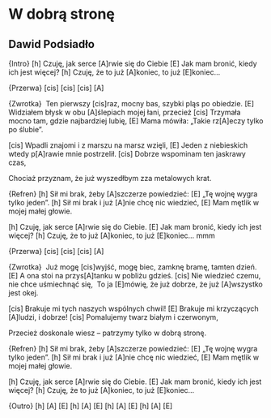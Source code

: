 # W dobrą stronę
## Dawid Podsiadło


{Intro}
[h] Czuję, jak serce [A]rwie się do Ciebie
[E] Jak mam bronić, kiedy ich jest więcej?
[h] Czuję, że to już [A]koniec, to już [E]koniec…

{Przerwa}
[cis] [cis] [cis] [A]

{Zwrotka}
 Ten pierwszy [cis]raz, mocny bas, szybki pląs po obiedzie.
[E] Widziałem błysk w obu [A]ślepiach mojej łani, przecież
[cis] Trzymała mocno tam, gdzie najbardziej lubię,
[E] Mama mówiła: „Takie rz[A]eczy tylko po ślubie”.

[cis] Wpadli znajomi i z marszu na marsz wzięli,
[E] Jeden z niebieskich wtedy p[A]rawie mnie postrzelił.
[cis] Dobrze wspominam ten jaskrawy czas,

 Chociaż przyznam, że już wyszedłbym zza metalowych krat.

{Refren}
[h] Sił mi brak, żeby [A]szczerze powiedzieć:
[E] „Tę wojnę wygra tylko jeden”.
[h] Sił mi brak i już [A]nie chcę nic wiedzieć,
[E] Mam mętlik w mojej małej głowie.

[h] Czuję, jak serce [A]rwie się do Ciebie.
[E] Jak mam bronić, kiedy ich jest więcej?
[h] Czuję, że to już [A]koniec, to już [E]koniec… mmm

{Przerwa}
[cis] [cis] [cis] [A]

{Zwrotka}
 Już mogę [cis]wyjść, mogę biec, zamknę bramę, tamten dzień.
[E] A ona stoi na przys[A]tanku w pobliżu gdzieś.
[cis] Nie wiedzieć czemu, nie chce uśmiechnąć się,
 To ja [E]mówię, że już dobrze, że już [A]wszystko jest okej.

[cis] Brakuje mi tych naszych wspólnych chwil!
[E] Brakuje mi krzyczących [A]ludzi, i dobrze!
[cis] Pomalujemy twarz białym i czerwonym,

 Przecież doskonale wiesz – patrzymy tylko w dobrą stronę.

{Refren}
[h] Sił mi brak, żeby [A]szczerze powiedzieć:
[E] „Tę wojnę wygra tylko jeden”.
[h] Sił mi brak i już [A]nie chcę nic wiedzieć,
[E] Mam mętlik w mojej małej głowie.

[h] Czuję, jak serce [A]rwie się do Ciebie.
[E] Jak mam bronić, kiedy ich jest więcej?
[h] Czuję, że to już [A]koniec, to już [E]koniec…

{Outro}
[h] [A] [E]
[h] [A] [E]
[h] [A] [E]
[h] [A] [E]

